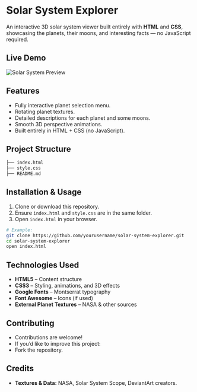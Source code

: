 # Solar System Explorer

An interactive 3D solar system viewer built entirely with **HTML** and **CSS**, showcasing the planets, their moons, and interesting facts — no JavaScript required.

## Live Demo
![Solar System Preview](https://i.imgur.com/your-preview-image.png)

## Features
- Fully interactive planet selection menu.
- Rotating planet textures.
- Detailed descriptions for each planet and some moons.
- Smooth 3D perspective animations.
- Built entirely in HTML + CSS (no JavaScript).

## Project Structure

```bash
├── index.html 
├── style.css 
├── README.md
```

## Installation & Usage
1. Clone or download this repository.
2. Ensure `index.html` and `style.css` are in the same folder.
3. Open `index.html` in your browser.

```bash
# Example:
git clone https://github.com/yourusername/solar-system-explorer.git
cd solar-system-explorer
open index.html 
```

## Technologies Used
- **HTML5** – Content structure
- **CSS3** – Styling, animations, and 3D effects
- **Google Fonts** – Montserrat typography
- **Font Awesome** – Icons (if used)
- **External Planet Textures** – NASA & other sources

## Contributing
- Contributions are welcome!  
- If you’d like to improve this project:
- Fork the repository.

## Credits
- **Textures & Data:** NASA, Solar System Scope, DeviantArt creators.

